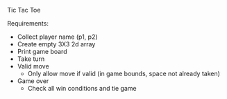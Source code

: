 Tic Tac Toe

Requirements:

- Collect player name (p1, p2)
- Create empty 3X3 2d array
- Print game board
- Take turn
- Valid move
  - Only allow move if valid (in game bounds, space not already taken)
- Game over
  - Check all win conditions and tie game
